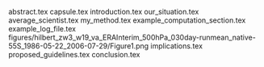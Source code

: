 abstract.tex
capsule.tex
introduction.tex
our_situation.tex
average_scientist.tex
my_method.tex
example_computation_section.tex
example_log_file.tex
figures/hilbert_zw3_w19_va_ERAInterim_500hPa_030day-runmean_native-55S_1986-05-22_2006-07-29/Figure1.png
implications.tex
proposed_guidelines.tex
conclusion.tex
